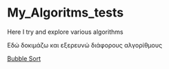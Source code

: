# My_Algoritms_tests

Here I try and explore various algorithms

Εδώ δοκιμάζω και εξερευνώ διάφορους αλγορίθμους 


[Bubble Sort](https://github.com/ka11inis/My_Algoritms_tests/tree/master/sort/Bubble%20Sort)
